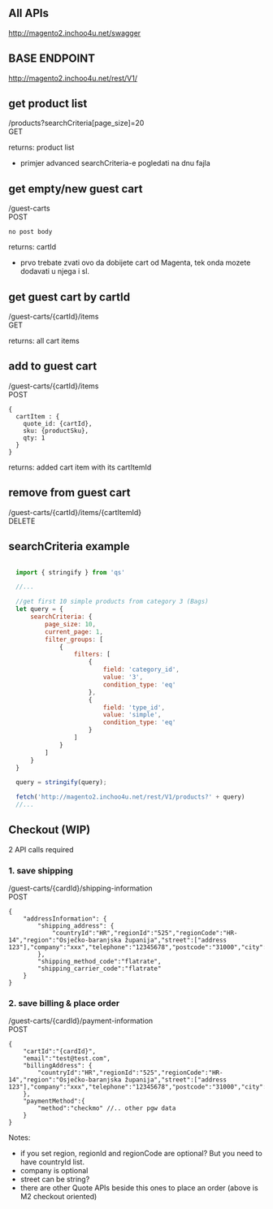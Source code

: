 
## All APIs
http://magento2.inchoo4u.net/swagger

## BASE ENDPOINT 
http://magento2.inchoo4u.net/rest/V1/

## get product list
/products?searchCriteria[page_size]=20  
GET

returns: product list

- primjer advanced searchCriteria-e pogledati na dnu fajla

## get empty/new guest cart
/guest-carts  
POST  
```
no post body
```
returns: cartId

- prvo trebate zvati ovo da dobijete cart od Magenta, tek onda mozete dodavati u njega i sl.

## get guest cart by cartId
/guest-carts/{cartId}/items  
GET

returns: all cart items

## add to guest cart
/guest-carts/{cartId}/items  
POST  
```
{  
  cartItem : {  
    quote_id: {cartId},  
    sku: {productSku},  
    qty: 1  
  }  
}
```

returns: added cart item with its cartItemId

## remove from guest cart
/guest-carts/{cartId}/items/{cartItemId}  
DELETE



## searchCriteria example
```javascript

  import { stringify } from 'qs'

  //...

  //get first 10 simple products from category 3 (Bags)
  let query = {
      searchCriteria: {
          page_size: 10,
          current_page: 1,
          filter_groups: [
              {
                  filters: [
                      {
                          field: 'category_id',
                          value: '3',
                          condition_type: 'eq'
                      },
                      {
                          field: 'type_id',
                          value: 'simple',
                          condition_type: 'eq'
                      }
                  ]
              }
          ]
      }
  }

  query = stringify(query);

  fetch('http://magento2.inchoo4u.net/rest/V1/products?' + query)
  //...

```

## Checkout (WIP)

2 API calls required

### 1. save shipping
/guest-carts/{cardId}/shipping-information  
POST  
```
{
    "addressInformation": {
        "shipping_address": {
            "countryId":"HR","regionId":"525","regionCode":"HR-14","region":"Osječko-baranjska županija","street":["address 123"],"company":"xxx","telephone":"12345678","postcode":"31000","city":"Osijek","firstname":"Veronica","lastname":"Costelo"
        },
        "shipping_method_code":"flatrate",
        "shipping_carrier_code":"flatrate"
    }
}
```

### 2. save billing & place order
/guest-carts/{cardId}/payment-information  
POST  
```
{
    "cartId":"{cardId}",
    "email":"test@test.com",
    "billingAddress": {
        "countryId":"HR","regionId":"525","regionCode":"HR-14","region":"Osječko-baranjska županija","street":["address 123"],"company":"xxx","telephone":"12345678","postcode":"31000","city":"Osijek","firstname":"Veronica","lastname":"Costelo"
    },
    "paymentMethod":{
        "method":"checkmo" //.. other pgw data
    }
}
```

Notes: 
- if you set region, regionId and regionCode are optional? But you need to have countryId list.
- company is optional
- street can be string?
- there are other Quote APIs beside this ones to place an order (above is M2 checkout oriented)
